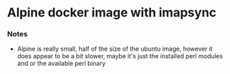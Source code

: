 # Alpine docker image with imapsync

### Notes

- Alpine is really small, half of the size of the ubuntu image, however it does appear to be a bit slower, maybe it's just the installed perl modules and or the available perl binary